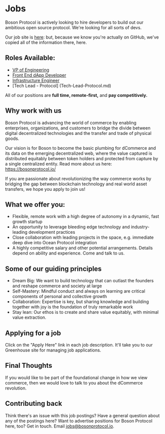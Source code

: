 # Jobs

Boson Protocol is actively looking to hire developers to build out our ambitious open source protocol. We're looking for all sorts of devs.

Our job site is [here](https://boards.greenhouse.io/bosonprotocol): but, because we know you're actually on GitHub, we've copied all of the information there, here.

## Roles Available:

- [VP of Engineering](vp-engineering.md)
- [Front End dApp Developer](front-end-dapp.md)
- [Infrastructure Engineer](inf-engineer.md)
- [Tech Lead - Protocol] (Tech-Lead-Protocol.md) 

All of our positions are **full time, remote-first,** and **pay competitively.**

## Why work with us

Boson Protocol is advancing the world of commerce by enabling enterprises, organizations, and customers to bridge the divide between digital decentralized technologies and the transfer and trade of physical goods.

Our vision is for Boson to become the basic plumbing for dCommerce and its data on the emerging decentralized web, where the value captured is distributed equitably between token holders and protected from capture by a single centralized entity. Read more about us here: https://bosonprotocol.io/

If you are passionate about revolutionizing ​the way commerce works by bridging the gap between blockchain technology and real world asset transfers, we hope you apply to join us!

## What we offer you:

- Flexible, remote work with a high degree of autonomy in a dynamic, fast growth startup
- An opportunity to leverage bleeding edge technology and industry-leading development practices
- Close collaboration with leading projects in the space, e.g. immediate deep dive into Ocean Protocol integration
- A highly competitive salary and other potential arrangements. Details depend on ability and experience. Come and talk to us.

## Some of our guiding principles

- Dream Big: We want to build technology that can outlast the founders and reshape commerce and society at large
- Self-Mastery: Mindful conduct and always on learning are critical components of personal and collective growth
- Collaboration: Expertise is key, but sharing knowledge and building together with joy is the foundation of truly remarkable work
- Stay lean: Our ethos is to create and share value equitably, with minimal value extraction.

## Applying for a job

Click on the "Apply Here" link in each job description. It'll take you to our Greenhouse site for managing job applications.

## Final Thoughts

If you would like to be part of the foundational change in how we view commerce, then we would love to talk to you about the dCommerce revolution.

## Contributing back

Think there's an issue with this job postings? Have a general question about any of the postings here? Want to advertise positions for Boson Protocol here, too? Get in touch. Email [jobs@bosonprotocol.io](jobs@bosonprotocol.io).
